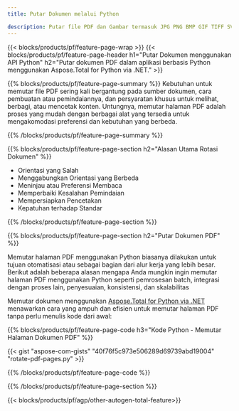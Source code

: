```yaml
---
title: Putar Dokumen melalui Python 

description: Putar file PDF dan Gambar termasuk JPG PNG BMP GIF TIFF SVG melalui aplikasi Python Anda.
---
```


{{< blocks/products/pf/feature-page-wrap >}}
{{< blocks/products/pf/feature-page-header h1="Putar Dokumen menggunakan API Python" h2="Putar dokumen PDF dalam aplikasi berbasis Python menggunakan Aspose.Total for Python via .NET." >}}

{{% blocks/products/pf/feature-page-summary %}}
Kebutuhan untuk memutar file PDF sering kali bergantung pada sumber dokumen, cara pembuatan atau pemindaiannya, dan persyaratan khusus untuk melihat, berbagi, atau mencetak konten. Untungnya, memutar halaman PDF adalah proses yang mudah dengan berbagai alat yang tersedia untuk mengakomodasi preferensi dan kebutuhan yang berbeda. 

{{% /blocks/products/pf/feature-page-summary  %}}

{{% blocks/products/pf/feature-page-section  h2="Alasan Utama Rotasi Dokumen" %}}

- Orientasi yang Salah 
- Menggabungkan Orientasi yang Berbeda 
- Meninjau atau Preferensi Membaca 
- Memperbaiki Kesalahan Pemindaian 
- Mempersiapkan Pencetakan
- Kepatuhan terhadap Standar 

{{% /blocks/products/pf/feature-page-section %}}

{{% blocks/products/pf/feature-page-section  h2="Putar Dokumen PDF" %}}

Memutar halaman PDF menggunakan Python biasanya dilakukan untuk tujuan otomatisasi atau sebagai bagian dari alur kerja yang lebih besar. Berikut adalah beberapa alasan mengapa Anda mungkin ingin memutar halaman PDF menggunakan Python seperti pemrosesan batch, integrasi dengan proses lain, penyesuaian, konsistensi, dan skalabilitas  <br />

Memutar dokumen menggunakan [Aspose.Total for Python via .NET](https://products.aspose.com/total/python-net/) menawarkan cara yang ampuh dan efisien untuk memutar halaman PDF tanpa perlu menulis kode dari awal:

{{% blocks/products/pf/feature-page-code h3="Kode Python - Memutar Halaman Dokumen PDF" %}}

{{< gist "aspose-com-gists" "40f76f5c973e506289d69739abd19004" "rotate-pdf-pages.py" >}}

{{% /blocks/products/pf/feature-page-code  %}}

{{% /blocks/products/pf/feature-page-section %}}

{{< blocks/products/pf/agp/other-autogen-total-feature>}}